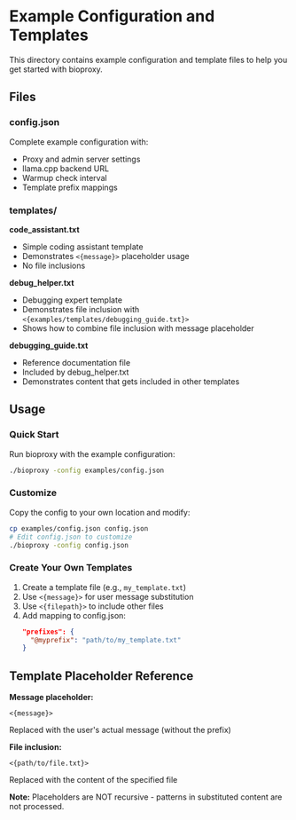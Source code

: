 # Example Configuration and Templates

This directory contains example configuration and template files to help you get started with bioproxy.

## Files

### config.json
Complete example configuration with:
- Proxy and admin server settings
- llama.cpp backend URL
- Warmup check interval
- Template prefix mappings

### templates/

**code_assistant.txt**
- Simple coding assistant template
- Demonstrates `<{message}>` placeholder usage
- No file inclusions

**debug_helper.txt**
- Debugging expert template
- Demonstrates file inclusion with `<{examples/templates/debugging_guide.txt}>`
- Shows how to combine file inclusion with message placeholder

**debugging_guide.txt**
- Reference documentation file
- Included by debug_helper.txt
- Demonstrates content that gets included in other templates

## Usage

### Quick Start

Run bioproxy with the example configuration:

```bash
./bioproxy -config examples/config.json
```

### Customize

Copy the config to your own location and modify:

```bash
cp examples/config.json config.json
# Edit config.json to customize
./bioproxy -config config.json
```

### Create Your Own Templates

1. Create a template file (e.g., `my_template.txt`)
2. Use `<{message}>` for user message substitution
3. Use `<{filepath}>` to include other files
4. Add mapping to config.json:
   ```json
   "prefixes": {
     "@myprefix": "path/to/my_template.txt"
   }
   ```

## Template Placeholder Reference

**Message placeholder:**
```
<{message}>
```
Replaced with the user's actual message (without the prefix)

**File inclusion:**
```
<{path/to/file.txt}>
```
Replaced with the content of the specified file

**Note:** Placeholders are NOT recursive - patterns in substituted content are not processed.
